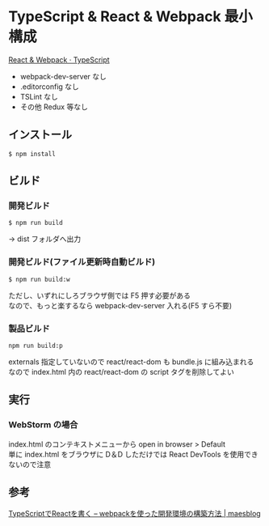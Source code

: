 # TypeScript & React & Webpack 最小構成
[React & Webpack · TypeScript](https://www.typescriptlang.org/docs/handbook/react-&-webpack.html)
- webpack-dev-server なし
- .editorconfig なし
- TSLint なし
- その他 Redux 等なし

## インストール
```
$ npm install
```

## ビルド
### 開発ビルド
```
$ npm run build
```
→ dist フォルダへ出力

### 開発ビルド(ファイル更新時自動ビルド)
```
$ npm run build:w
```
ただし、いずれにしろブラウザ側では F5 押す必要がある  
なので、もっと楽するなら webpack-dev-server 入れる(F5 すら不要)

### 製品ビルド
```
npm run build:p
```
externals 指定していないので react/react-dom も bundle.js に組み込まれる  
なので index.html 内の react/react-dom の script タグを削除してよい

## 実行
### WebStorm の場合
index.html のコンテキストメニューから open in browser > Default  
単に index.html をブラウザに D＆D しただけでは React DevTools を使用できないので注意



## 参考
[TypeScriptでReactを書く – webpackを使った開発環境の構築方法 | maesblog](https://mae.chab.in/archives/59782)


